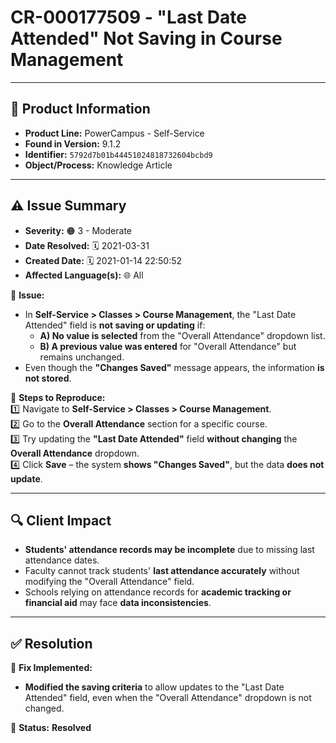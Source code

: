 # CR-000177509 - "Last Date Attended" Not Saving in Course Management  

---

## 📌 Product Information  
- **Product Line:** PowerCampus - Self-Service  
- **Found in Version:** 9.1.2  
- **Identifier:** `5792d7b01b44451024818732604bcbd9`  
- **Object/Process:** Knowledge Article  

---

## ⚠️ Issue Summary  
- **Severity:** 🟠 3 - Moderate  
- **Date Resolved:** 🗓️ 2021-03-31  
- **Created Date:** 🗓️ 2021-01-14 22:50:52  
- **Affected Language(s):** 🌐 All  

🔹 **Issue:**  
- In **Self-Service > Classes > Course Management**, the "Last Date Attended" field is **not saving or updating** if:  
  - **A) No value is selected** from the "Overall Attendance" dropdown list.  
  - **B) A previous value was entered** for "Overall Attendance" but remains unchanged.  
- Even though the **"Changes Saved"** message appears, the information **is not stored**.  

📌 **Steps to Reproduce:**  
1️⃣ Navigate to **Self-Service > Classes > Course Management**.  
2️⃣ Go to the **Overall Attendance** section for a specific course.  
3️⃣ Try updating the **"Last Date Attended"** field **without changing** the **Overall Attendance** dropdown.  
4️⃣ Click **Save** – the system **shows "Changes Saved"**, but the data **does not update**.  

---

## 🔍 Client Impact  
- **Students' attendance records may be incomplete** due to missing last attendance dates.  
- Faculty cannot track students' **last attendance accurately** without modifying the "Overall Attendance" field.  
- Schools relying on attendance records for **academic tracking or financial aid** may face **data inconsistencies**.  

---

## ✅ Resolution  
🔧 **Fix Implemented:**  
- **Modified the saving criteria** to allow updates to the "Last Date Attended" field, even when the "Overall Attendance" dropdown is not changed.  

🚀 **Status:** **Resolved**
